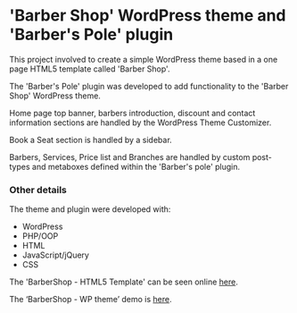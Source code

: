 # 'Barber Shop' WordPress theme and 'Barber's Pole' plugin

This project involved to create a simple WordPress theme based in a one page HTML5 template called 'Barber Shop'.

The 'Barber's Pole' plugin was developed to add functionality to the 'Barber Shop' WordPress theme.

Home page top banner, barbers introduction, discount and contact information sections are handled by the WordPress Theme Customizer.

Book a Seat section is handled by a sidebar.

Barbers, Services, Price list and Branches are handled by custom post-types and metaboxes defined within the 'Barber's pole' plugin.

### Other details

The theme and plugin were developed with:
<ul>
<li>WordPress</li>
<li>PHP/OOP</li>
<li>HTML</li>
<li>JavaScript/jQuery</li>
<li>CSS</li>
</ul>

The 'BarberShop - HTML5 Template' can be seen online [here](https://vianeylinares.com/references/barbershop/).

The ‘BarberShop - WP theme’ demo is [here](https://vianeylinares.com/portfolio/barbershop/).
